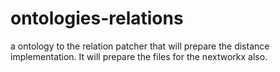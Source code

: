 # ontologies-relations
a ontology to the relation patcher that will prepare the distance implementation. It will prepare the files for the nextworkx also.
